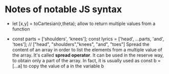 # Notes of notable JS syntax
- let [x,y] = toCartesian(r,theta); allow to return multiple values from a function

- const parts = ['shoulders', 'knees'];
  const lyrics = ['head', ...parts, 'and', 'toes']; // ["head", "shoulders","knees", "and", "toes"]
  Spread the content of an array in order to list the elements from a multiple value of the array. It's called **spread operator**.
  It can be used in the reserve way, to obtain only a part of the array. In fact, it is usually used as const b = [...a] to copy the value of a in the variable b

  


